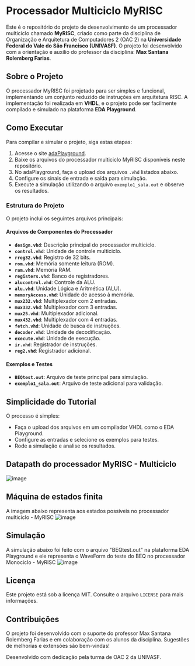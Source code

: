 # Processador Multiciclo MyRISC

Este é o repositório do projeto de desenvolvimento de um processador multiciclo chamado **MyRISC**, criado como parte da disciplina de Organização e Arquitetura de Computadores 2 (OAC 2) na **Universidade Federal do Vale do São Francisco (UNIVASF)**. O projeto foi desenvolvido com a orientação e auxílio do professor da disciplina: **Max Santana Rolemberg Farias**.

## Sobre o Projeto

O processador MyRISC foi projetado para ser simples e funcional, implementando um conjunto reduzido de instruções em arquitetura RISC. A implementação foi realizada em **VHDL**, e o projeto pode ser facilmente compilado e simulado na plataforma **EDA Playground**.

## Como Executar

Para compilar e simular o projeto, siga estas etapas:

1. Acesse o site [adaPlayground](https://www.adaplayground.com/).
2. Baixe os arquivos do processador multiciclo MyRISC disponíveis neste repositório.
3. No adaPlayground, faça o upload dos arquivos `.vhd` listados abaixo.
4. Configure os sinais de entrada e saída para simulação.
5. Execute a simulação utilizando o arquivo `exemplo1_sala.out` e observe os resultados.

### Estrutura do Projeto

O projeto inclui os seguintes arquivos principais:

#### Arquivos de Componentes do Processador
- **`design.vhd`**: Descrição principal do processador multiciclo.
- **`control.vhd`**: Unidade de controle multiciclo.
- **`rreg32.vhd`**: Registro de 32 bits.
- **`rom.vhd`**: Memória somente leitura (ROM).
- **`ram.vhd`**: Memória RAM.
- **`registers.vhd`**: Banco de registradores.
- **`alucontrol.vhd`**: Controle da ALU.
- **`alu.vhd`**: Unidade Lógica e Aritmética (ALU).
- **`memoryAccess.vhd`**: Unidade de acesso à memória.
- **`mux232.vhd`**: Multiplexador com 2 entradas.
- **`mux332.vhd`**: Multiplexador com 3 entradas.
- **`mux25.vhd`**: Multiplexador adicional.
- **`mux432.vhd`**: Multiplexador com 4 entradas.
- **`fetch.vhd`**: Unidade de busca de instruções.
- **`decoder.vhd`**: Unidade de decodificação.
- **`execute.vhd`**: Unidade de execução.
- **`ir.vhd`**: Registrador de instruções.
- **`reg2.vhd`**: Registrador adicional.

#### Exemplos e Testes
- **`BEQtest.out`**: Arquivo de teste principal para simulação.
- **`exemplo1_sala.out`**: Arquivo de teste adicional para validação.

## Simplicidade do Tutorial

O processo é simples:
- Faça o upload dos arquivos em um compilador VHDL como o EDA Playground.
- Configure as entradas e selecione os exemplos para testes.
- Rode a simulação e analise os resultados.

## Datapath do processador MyRISC - Multiciclo
![image](https://github.com/user-attachments/assets/846af143-fce6-4241-8555-e65115661f23)

## Máquina de estados finita
A imagem abaixo representa aos estados possiveis no processador multiciclo - MyRISC
![image](https://github.com/user-attachments/assets/2267bafb-057f-4098-ae3c-37905f93d849)

## Simulação

A simulação abaixo foi feito com o arquivo "BEQtest.out" na plataforma EDA Playground e ele representa o WaveForm do teste do BEQ no processador Monociclo - MyRISC
![image](https://github.com/user-attachments/assets/1cb0a84d-be52-4037-82fe-c40ac09eab0e)

## Licença
Este projeto está sob a licença MIT. Consulte o arquivo `LICENSE` para mais informações.

## Contribuições

O projeto foi desenvolvido com o suporte do professor Max Santana Rolemberg Farias e em colaboração com os alunos da disciplina. Sugestões de melhorias e extensões são bem-vindas!

Desenvolvido com dedicação pela turma de OAC 2 da UNIVASF.
